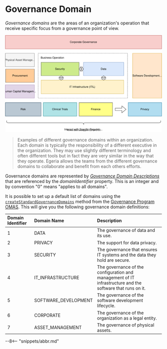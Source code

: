 <!-- SPDX-License-Identifier: CC-BY-4.0 -->
<!-- Copyright Contributors to the ODPi Egeria project. -->


# Governance Domain

*Governance domains* are the areas of an organization's operation that receive specific focus from a governance point of view.

![Governance Domain Examples](/services/omas/governance-program/governance-domain-examples.svg)
> Examples of different governance domains within an organization.  Each domain is typically the responsibility of a different executive in the organization.  They may use slightly different terminology and often different tools but in fact they are very similar in the way that they operate.  Egeria allows the teams from the different governance domains to collaborate and benefit from each others efforts.

Governance domains are represented by *[Governance Domain Descriptions](/types/4/0401-Governance-Definitions)* that are referenced by the *domainIdentifier* property.  This is an integer and by convention "0" means "applies to all domains".

It is possible to set up a default list of domains using the [`createStandardGovernanceDomains`](https://odpi.github.io/egeria/org/odpi/openmetadata/accessservices/governanceprogram/api/GovernanceDomainInterface.html) method from the [Governance Program OMAS](/services/omas/governance-program/overview). This will give you the following governance domain definitions:

| Domain Identifier | Domain Name | Description                                                                                                           |
| :-------- | :-------- |:----------------------------------------------------------------------------------------------------------------------|
| 1 | DATA | The governance of data and its use. |
| 2 | PRIVACY | The support for data privacy. |
| 3 | SECURITY | The governance that ensures IT systems and the data they hold are secure. |
| 4 | IT_INFRASTRUCTURE | The governance of the configuration and management of IT infrastructure and the software that runs on it. |
| 5 | SOFTWARE_DEVELOPMENT | The governance of the software development lifecycle.|
| 6 | CORPORATE | The governance of the organization as a legal entity.|
| 7 | ASSET_MANAGEMENT | The governance of physical assets.| 


--8<-- "snippets/abbr.md"
